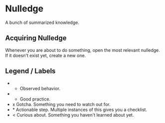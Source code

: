 # Nulledge

A bunch of summarized knowledge.

## Acquiring Nulledge

Whenever you are about to do something, open the most relevant nulledge. If it
doesn't exist yet, create a new one.

## Legend / Labels

- - Observed behavior.
- + Good practice.
- x Gotcha. Something you need to watch out for.
- \* Actionable step. Multiple instances of this gives you a checklist.
- < Curious about. Something you haven't learned about yet.
